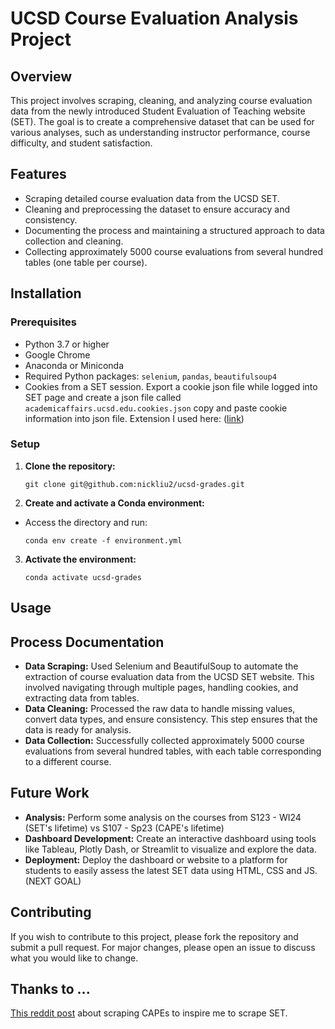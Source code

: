 # UCSD Course Evaluation Analysis Project

## Overview
This project involves scraping, cleaning, and analyzing course evaluation data from the newly introduced Student Evaluation of Teaching website (SET). The goal is to create a comprehensive dataset that can be used for various analyses, such as understanding instructor performance, course difficulty, and student satisfaction.

## Features
- Scraping detailed course evaluation data from the UCSD SET.
- Cleaning and preprocessing the dataset to ensure accuracy and consistency.
- Documenting the process and maintaining a structured approach to data collection and cleaning.
- Collecting approximately 5000 course evaluations from several hundred tables (one table per course).

## Installation

### Prerequisites
- Python 3.7 or higher
- Google Chrome
- Anaconda or Miniconda
- Required Python packages: `selenium`, `pandas`, `beautifulsoup4`
- Cookies from a SET session. Export a cookie json file while logged into SET page and create a json file called `academicaffairs.ucsd.edu.cookies.json` copy and paste cookie information into json file. Extension I used here: ([link](https://chromewebstore.google.com/detail/export-cookie-json-file-f/nmckokihipjgplolmcmjakknndddifde?pli=1))

### Setup
1. **Clone the repository:**
    ```
    git clone git@github.com:nickliu2/ucsd-grades.git
    ```

2. **Create and activate a Conda environment:**
- Access the directory and run:
    ```
    conda env create -f environment.yml
    ```

3. **Activate the environment:**
    ```
    conda activate ucsd-grades
    ```

## Usage


## Process Documentation
- **Data Scraping:** Used Selenium and BeautifulSoup to automate the extraction of course evaluation data from the UCSD SET website. This involved navigating through multiple pages, handling cookies, and extracting data from tables.
- **Data Cleaning:** Processed the raw data to handle missing values, convert data types, and ensure consistency. This step ensures that the data is ready for analysis.
- **Data Collection:** Successfully collected approximately 5000 course evaluations from several hundred tables, with each table corresponding to a different course.

## Future Work
- **Analysis:** Perform some analysis on the courses from S123 - WI24 (SET's lifetime) vs S107 - Sp23 (CAPE's lifetime)
- **Dashboard Development:** Create an interactive dashboard using tools like Tableau, Plotly Dash, or Streamlit to visualize and explore the data.
- **Deployment:** Deploy the dashboard or website to a platform for students to easily assess the latest SET data using HTML, CSS and JS. (NEXT GOAL)

## Contributing
If you wish to contribute to this project, please fork the repository and submit a pull request. For major changes, please open an issue to discuss what you would like to change.

## Thanks to ...
[This reddit post](https://www.reddit.com/r/UCSD/comments/14uh5q5/since_capes_is_being_retired_i_scraped_all_its/) about scraping CAPEs to inspire me to scrape SET.
